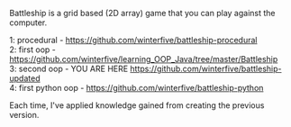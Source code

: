 Battleship is a grid based (2D array) game that you can play against the computer.   

1: procedural  -  https://github.com/winterfive/battleship-procedural  
2: first oop  -  https://github.com/winterfive/learning_OOP_Java/tree/master/Battleship  
3: second oop  -  YOU ARE HERE  https://github.com/winterfive/battleship-updated  
4: first python oop  -  https://github.com/winterfive/battleship-python

Each time, I've applied knowledge gained from creating the previous version.
